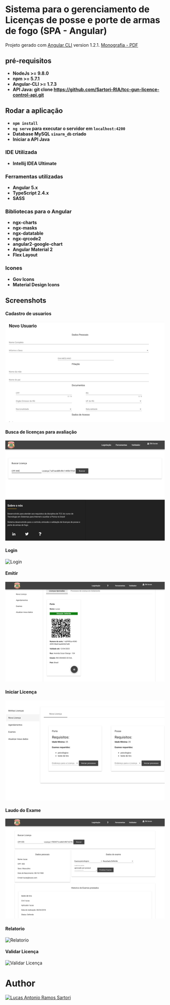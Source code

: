 # Sistema para o gerenciamento de Licenças de posse e porte de armas de fogo (SPA - Angular)

Projeto gerado com [Angular CLI](https://github.com/angular/angular-cli) version 1.2.1.
[Monografia - PDF](/src/assets/monografia/gerenciamento-de-licencas.pdf)
## pré-requisitos 
+ **NodeJs >= 9.8.0**
+ **npm >= 5.7.1**
+ **Angular-CLI >= 1.7.3**
+ **API Java: git clone https://github.com/Sartori-RIA/tcc-gun-licence-control-api.git**

## Rodar a aplicação

+ **`npm install`**
+ **`ng serve` para executar o servidor em `localhost:4200`**
+ **Database MySQL `sinarm_db` criado**
+ **Iniciar a API Java**

### IDE Utilizada

+ **Intellij IDEA Ultimate**

### Ferramentas utilizadas

+ **Angular 5.x**
+ **TypeScript 2.4.x**
+ **SASS**

### Bibliotecas para o Angular

+ **ngx-charts**
+ **ngx-masks**
+ **ngx-datatable**
+ **ngx-qrcode2**
+ **angular2-google-chart**
+ **Angular Material 2**
+ **Flex Layout**

### Icones

+ **Gov Icons**
+ **Material Design Icons**

## Screenshots

#### Cadastro de usuarios
![Cadastrar Usuario](/src/assets/screenshot/CadastroUsuario.png)

#### Busca de licenças para avaliação
![Bucar licença para avaliação](/src/assets/screenshot/BuscarLicencaParaAvaliacao.png)

#### Login
![Login](/src/assets/screenshot/Login.png)

#### Emitir 
![Emitir Licença](/src/assets/screenshot/EmitirLicencaValidar.png)

#### Iniciar Licença
![Iniciar Licença](/src/assets/screenshot/IniciarLicenca.png)

#### Laudo do Exame
![Laudo Exame](/src/assets/screenshot/LaudoExame.png)

#### Relatorio
![Relatorio](/src/assets/screenshot/Relatorio.png)

#### Validar Licença
![Validar Licença](/src/assets/screenshot/ValidarLicenca.png)

# Author
[<img alt="Lucas Antonio Ramos Sartori" src="https://avatars1.githubusercontent.com/u/15223764?s=460&v=4" width="117">](https://github.com/sartori-ria)

